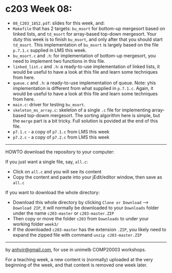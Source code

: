  c203 Week 08:
=======
  * `08_C203_18S2.pdf`: slides for this week, and:
  * `Makefile` that has 2 targets: `bu_msort` for bottom-up mergesort based on linked lists, and `td_msort` for array-based top-down mergesort. Your duty this week is to finish `bu_msort`, and only after that you should start `td_msort`. This implementation of `bu_msort` is largely based on the file `p.7.1.c` supplied in LMS this week.
  * `bu_msort.c` and `.h`: for implementation of bottom-up mergesort, you need to implement two functions in this file.
  *  `linked_list.c` and `.h`: a ready-to-use implementation of linked lists, it would be useful to have a look at this file and learn some techniques from here.
  *  `queue.c` and `.h`: a ready-to-use implementation of queue. Note: yhis implementation is different from what supplied in `p.7.1.c`. Again, it would be useful to have a look at this file and learn some techniques from here.
  * `main.c`: driver for testing `bu_msort`.
  * `skeleton_ms_array.c`: skeleton of a single `.c` file for implementing array-based top-dowm mergesort. The sorting algorithm here is simple, but the `merge` part is a bit tricky. Full solution is povided at the end of this file. 
  *  `p7.1.c` - a copy of `p7.1.c` from LMS this week
  *  `p7.2.c` - a copy of `p7.2.c` from LMS this week

------------------------------------------------------

HOWTO download the repository to your computer:

If you just want a single file, say, `all.c`:
  * Click on `all.c` and you will see its content 
  * Copy the content and paste into your jEdit/editor window, then save as `all.c`

If you want to download the whole directory:
  * Download this whole directory by clicking `Clone or Download` --> `Download ZIP`, it will normally be downloaded to your `Downloads` folder under the name `c203-master` or `c203-master.ZIP`
  * Then copy or move the folder `c203` from `Downloads` to under your working folder `week3/`
  * If the downloaded `c203-master` has the extension `.ZIP`, you likely need to expand the zipped file with command `unzip c203-master.ZIP`
 

-------------------------------------------------------------
by anhvir@gmail.com, for use in unimelb COMP20003 workshops.

For a teaching week, a new content is (normally) uploaded at the very beginning of the week, and that content is removed one week later.
